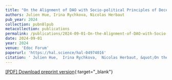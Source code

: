 ```yaml
---
title: "On the Alignment of DAO with Socio-political Principles of Decentralised Governance Using TOGAF and ArchiMate"
authors: Julien Hue, Irina Rychkova, Nicolas Herbaut
pub_year: 2024
collection: pubn8lpub
metacollection: publications
permalink: /publications/2024-09-01-On-the-Alignment-of-DAO-with-Socio-political-Principles-of-Decentralised-Governance-Using-TOGAF-and-ArchiMate
date: 2024-09-01
year: 2024
venue: 'Edoc Forum'
paperurl: 'https://hal.science/hal-04974016'
citation: ' Julien Hue,  Irina Rychkova,  Nicolas Herbaut, &quot;On the Alignment of DAO with Socio-political Principles of Decentralised Governance Using TOGAF and ArchiMate.&quot; Edoc Forum, 2024.'
---
```

[\[PDF\] Download preprint version](https://hal.science/hal-04974016){:target="_blank"}
